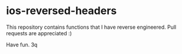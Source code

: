 ios-reversed-headers
====================

This repository contains functions that I have reverse engineered. Pull requests are appreciated :)

Have fun. 3q
